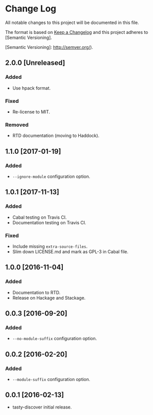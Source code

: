 # Change Log

All notable changes to this project will be documented in this file.

The format is based on [Keep a Changelog] and this project adheres to [Semantic
Versioning].

[Keep a Changelog]: http://keepachangelog.com/
[Semantic Versioning]: http://semver.org/).

## 2.0.0 [Unreleased]

### Added
- Use hpack format.

### Fixed
- Re-license to MIT.

### Removed
- RTD documentation (moving to Haddock).

## 1.1.0 [2017-01-19]

### Added
- `--ignore-module` configuration option.

## 1.0.1 [2017-11-13]

### Added
- Cabal testing on Travis CI.
- Documentation testing on Travis CI.

### Fixed
- Include missing `extra-source-files`.
- Slim down LICENSE.md and mark as GPL-3 in Cabal file.

## 1.0.0 [2016-11-04]

### Added
- Documentation to RTD.
- Release on Hackage and Stackage.

## 0.0.3 [2016-09-20]

### Added
- `--no-module-suffix` configuration option.

## 0.0.2 [2016-02-20]

### Added
- `--module-suffix` configuration option.

## 0.0.1 [2016-02-13]
- tasty-discover initial release.
